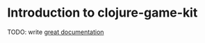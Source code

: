 # Introduction to clojure-game-kit

TODO: write [great documentation](http://jacobian.org/writing/great-documentation/what-to-write/)
